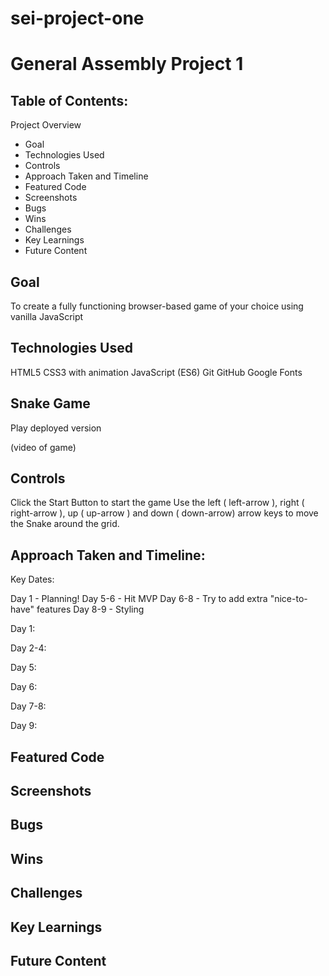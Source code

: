 # sei-project-one
# General Assembly Project 1

## Table of Contents:

Project Overview
* Goal
* Technologies Used
* Controls
* Approach Taken and Timeline
* Featured Code
* Screenshots
* Bugs
* Wins
* Challenges
* Key Learnings
* Future Content

## Goal
To create a fully functioning browser-based game of your choice using vanilla JavaScript

## Technologies Used
HTML5 
CSS3 with animation
JavaScript (ES6)
Git
GitHub
Google Fonts

## Snake Game
Play deployed version

(video of game)

## Controls
Click the Start Button to start the game
Use the left ( left-arrow ), right ( right-arrow ), up ( up-arrow ) and down ( down-arrow) arrow keys to move the Snake around the grid.

## Approach Taken and Timeline:
Key Dates:

Day 1 - Planning!
Day 5-6 - Hit MVP
Day 6-8 - Try to add extra "nice-to-have" features
Day 8-9 - Styling

Day 1:

Day 2-4:

Day 5:

Day 6:

Day 7-8:

Day 9:

## Featured Code

## Screenshots

## Bugs

## Wins

## Challenges

## Key Learnings

## Future Content
